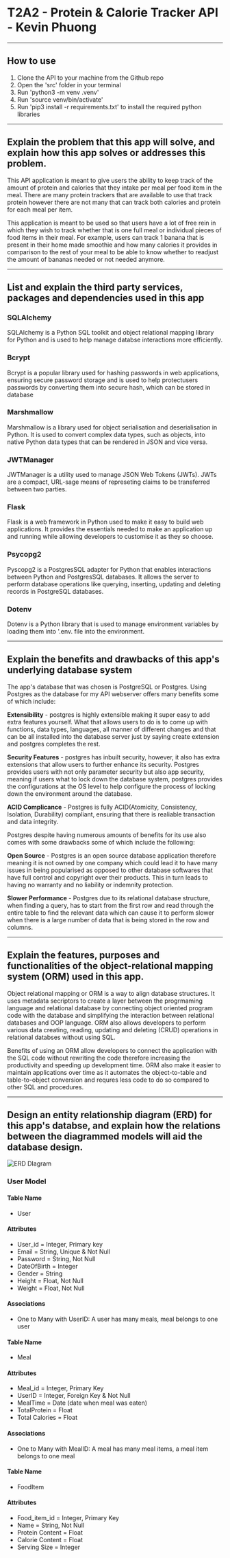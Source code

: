 # T2A2 - Protein & Calorie Tracker API - Kevin Phuong

---

## How to use

1. Clone the API to your machine from the Github repo
2. Open the 'src' folder in your terminal
3. Run 'python3 -m venv .venv'
4. Run 'source venv/bin/activate'
5. Run 'pip3 install -r requirements.txt' to install the required python libraries

---

## Explain the problem that this app will solve, and explain how this app solves or addresses this problem.

This API application is meant to give users the ability to keep track of the amount of protein and calories that they intake per meal per food item in the meal. There are many protein trackers that are available to use that track protein however there are not many that can track both calories and protein for each meal per item. 

This application is meant to be used so that users have a lot of free rein in which they wish to track whether that is one full meal or individual pieces of food items in their meal. For example, users can track 1 banana that is present in their home made smoothie and how many calories it provides in comparison to the rest of your meal to be able to know whether to readjust the amount of bananas needed or not needed anymore.

---

## List and explain the third party services, packages and dependencies used in this app 

### SQLAlchemy

SQLAlchemy is a Python SQL toolkit and object relational mapping library for Python and is used to help manage databse interactions more efficiently.

### Bcrypt

Bcrypt is a popular library used for hashing passwords in web applications, ensuring secure password storage and is used to help protectusers passwords by converting them into secure hash, which can be stored in database

### Marshmallow

Marshmallow is a library used for object serialisation and deserialisation in Python. It is used to convert complex data types, such as objects, into native Python data types that can be rendered in JSON and vice versa.

### JWTManager

JWTManager is a utility used to manage JSON Web Tokens (JWTs). JWTs are a compact, URL-sage means of represeting claims to be transferred between two parties.

### Flask

Flask is a web framework in Python used to make it easy to build web applications. It provides the essentials needed to make an application up and running while allowing developers to customise it as they so choose.

### Psycopg2

Pyscopg2 is a PostgresSQL adapter for Python that enables interactions between Python and PostgresSQL databases. It allows the server to perform database operations like querying, inserting, updating and deleting records in PostgreSQL databases.

### Dotenv

Dotenv is a Python library that is used to manage environment variables by loading them into '.env. file into the environment.

---

## Explain the benefits and drawbacks of this app's underlying database system

The app's database that was chosen is PostgreSQL or Postgres. Using Postgres as the database for my API webserver offers many benefits some of which include:

**Extensibility** - postgres is highly extensible making it super easy to add extra features yourself. What that allows users to do is to come up with functions, data types, languages, all manner of different changes and that can be all installed into the database server just by saying create extension and postgres completes the rest. 

**Security Features** - postgres has inbuilt security, however, it also has extra extensions that allow users to further enhance its security. Postgres provides users with not only parameter security but also app security, meaning if users what to lock down the database system, postgres provides the configurations at the OS level to help configure the process of locking down the environment around the database. 

**ACID Complicance** - Postgres is fully ACID(Atomicity, Consistency, Isolation, Durability) compliant, ensuring that there is realiable transaction and data integrity. 

Postgres despite having numerous amounts of benefits for its use also comes with some drawbacks some of which include the following:

**Open Source** - Postgres is an open source database application therefore meaning it is not owned by one company which could lead it to have many issues in being popularised as opposed to other database softwares that have full control and copyright over their products. This in turn leads to having no warranty and no liability or indemnity protection. 

**Slower Performance** - Postgres due to its relational database structure, when finding a query, has to start from the first row and read through the entire table to find the relevant data which can cause it to perform slower when there is a large number of data that is being stored in the row and columns.

---
## Explain the features, purposes and functionalities of the object-relational mapping system (ORM) used in this app.

Object relational mapping or ORM is a way to align database structures. It uses metadata secriptors to create a layer between the progrmaming language and relational database by connecting object oriented program code with the database and simplifying the interaction between relational databases and OOP language. ORM also allows developers to perform various data creating, reading, updating and deleting (CRUD) operations in relational databses without using SQL. 

Benefits of using an ORM allow developers to connect the application with the SQL code without rewriting the code therefore increasing the productivity and speeding up development time. ORM also make it easier to maintain applications over time as it automates the object-to-table and table-to-object conversion and requres less code to do so compared to other SQL and procedures. 

---

## Design an entity relationship diagram (ERD) for this app's databse, and explain how the relations between the diagrammed models will aid the database design.

![ERD DIagram](./docs/ProteinCalorieTracker.drawio.png)

### User Model

#### Table Name

- User

#### Attributes

- User_id = Integer, Primary key 
- Email = String, Unique & Not Null
- Password = String, Not Null
- DateOfBirth = Integer
- Gender = String
- Height = Float, Not Null
- Weight = Float, Not Null

#### Associations

- One to Many with UserID: A user has many meals, meal belongs to one user

#### Table Name

- Meal

#### Attributes

- Meal_id = Integer, Primary Key
- UserID = Integer, Foreign Key & Not Null
- MealTime = Date (date when meal was eaten) 
- TotalProtein = Float
- Total Calories = Float

#### Associations 

- One to Many with MealID: A meal has many meal items, a meal item belongs to one meal

#### Table Name

- FoodItem

#### Attributes

- Food_item_id = Integer, Primary Key
- Name = String, Not Null
- Protein Content = Float
- Calorie Content = Float
- Serving Size = Integer




